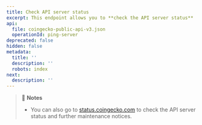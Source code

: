 ```yaml
---
title: Check API server status
excerpt: This endpoint allows you to **check the API server status**
api:
  file: coingecko-public-api-v3.json
  operationId: ping-server
deprecated: false
hidden: false
metadata:
  title: ''
  description: ''
  robots: index
next:
  description: ''
---
```

> 📘 **Notes**
>
> * You can also go to [status.coingecko.com](https://status.coingecko.com/) to check the API server status and further maintenance notices.
